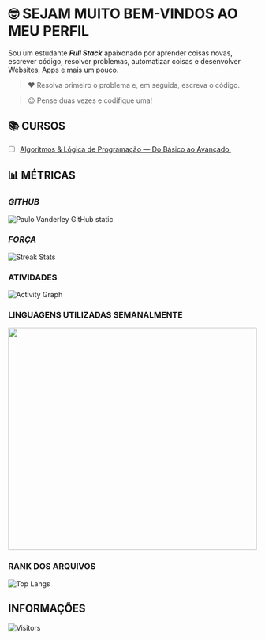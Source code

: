 <!-- TÍTULO -->

# :nerd_face: **SEJAM MUITO BEM-VINDOS AO MEU PERFIL**

<!-- DESCRIÇÃO -->

Sou um estudante ***Full Stack*** apaixonado por aprender coisas novas, escrever código, resolver problemas, automatizar coisas e desenvolver Websites, Apps e mais um pouco.

<!-- CITAÇÕES -->

> :heart: Resolva primeiro o problema e, em seguida, escreva o código.

> :wink: Pense duas vezes e codifique uma!

<!-- CONTATOS -->

<!-- CURSOS -->

## :books: **CURSOS**

<!-- * [ ] Agência Web. -->
* [ ] [Algoritmos & Lógica de Programação — Do Básico ao Avançado.](https://github.com/Devsgeeknerd/cur-alg-log-pro-bas-ava "Ver detalhes")
<!-- * [ ] Android Arch. -->
<!-- * [ ] Android Express. -->
<!-- * [ ] Android Para Iniciantes. -->
<!-- * [ ] Angular 2 — Desmistificado. -->
<!-- * [ ] Aprenda Rápido Unity 3D. -->
<!-- * [ ] Banco de Dados. -->
<!-- * [ ] Bootstrap 4 — Ultimate. -->
<!-- * [ ] Desenvolvimento de Aplicativos Android Para Iniciantes. -->
<!-- * [ ] Desenvolvimento de Aplicativos. -->
<!-- * [ ] Desenvolvimento Web — 2.0. -->
<!-- * [ ] Desenvolvimento Web — Completo. -->
<!-- * [ ] Desenvolvimento Web — Responsivo & Completo. -->
<!-- * [ ] Desenvolvimento Web — Do Zero ao Primeiro Projeto. -->
<!-- * [ ] Design de Aplicativos. -->
<!-- * [ ] Design Para Web. -->
<!-- * [ ] Front-end — 2.0. -->
<!-- * [ ] Full Stack. -->
<!-- * [ ] Gestão Ágil Com Scrum Completo. -->
<!-- * [ ] HTML em 1 Hora. -->
<!-- * [ ] Infraestrutura Web. -->
<!-- * [ ] Inglês Extremo — Do Zero a fluência. -->
<!-- * [ ] Inglês Para Programadores. -->
<!-- * [ ] Java Completo. -->
<!-- * [ ] JavaScript & jQuery — Completo. -->
<!-- * [ ] JavaScript & TypeScript — Do Básico ao Avançado. -->
<!-- * [ ] JavaScript Completo. -->
<!-- * [ ] javaScript Completo Com HTML 5 & CSS 3 — Do Zero ao Especialista. -->
<!-- * [ ] Kanban Completo. -->
<!-- * [ ] Kotlin Completo. -->
<!-- * [ ] Kotlin Para Iniciante. -->
<!-- * [ ] Lógica de Programação. -->
<!-- * [ ] Marketing Digital Para Programadores. -->
<!-- * [ ] Node.js. -->
<!-- * [ ] PHP Jedi. -->
<!-- * [ ] Produtividade Para Programadores. -->
<!-- * [ ] React.js Ninja. -->
<!-- * [ ] SEO Para Sites WordPress. -->
<!-- * [ ] Unity 5 — Como Criar um Jogo de Plataforma 3D. -->
<!-- * [ ] Web Design Express. -->
<!-- * [ ] Webmaster Front-end Completo. -->
<!-- * [ ] WordPres Completo. -->

<!-- PROJETOS DOS CURSOS -->

<!-- ## :mortar_board: **PROJETOS DOS CURSOS** -->

<!-- * [ ] DevsPortal. -->

<!-- TREINAMENTOS -->

<!-- ## **TREINAMENTOS** -->

<!-- * [ ] WordPress. -->

<!-- LINGUAGENS DE PROGRAMAÇÃO -->

<!-- METODOLOGIAS -->

<!-- FRAMEWORKS -->

<!-- BIBLIOTECAS -->

<!-- FERRAMENTAS -->

<!-- PROJETOS PRÓPRIOS -->

<!-- MÉTRICAS -->

## 📊 MÉTRICAS

<!-- GITHUB -->

### *GITHUB*

![Paulo Vanderley GitHub static](https://github-readme-stats.vercel.app/api?username=Devsgeeknerd&count_private=true&show_icons=true&title_color=fff&bg_color=DEG,820ad1,fd1d1d,fcb045&icon_color=fff&text_color=000&include_all-commits=true&hide=prs,issues,contribs&cahe_seconds=10800&line_height=30&border_color=00f&border_radius=18&card_width=600&locale=pt-BR)

<!-- ESTADOS DE FORÇA -->

### *FORÇA*

![Streak Stats](https://github-readme-streak-stats.herokuapp.com/?user=Devsgeeknerd&stroke=1316f9&background=820ad1&ring=ffff00&fire=ff0000&currStreakNum=22f55f&currStreakLabel=22f5f5&sideNums=000&sideLabels=f9f9f9&dates=ffde38&hide_border=true)

<!-- GRÁFICO DE ATIVIDADES -->

### ATIVIDADES

![Activity Graph](https://activity-graph.herokuapp.com/graph?username=Devsgeeknerd&bg_color=ba4de3&color=fff&line=ffff00&point=000&area_color=000&area=true&hide_border=true&custom_title=Grafico%20de%20Commits)

<!-- WAKATIME -->

### LINGUAGENS UTILIZADAS SEMANALMENTE

<p align="center">
  <img src="https://wakatime.com/share/@Devsgeeknerd/77d003db-f2b0-43ab-8038-56c1cb8ccdfd.svg" width="100%" height="450" />
</p>

<!-- RANK DOS ARQUIVOS -->

### RANK DOS ARQUIVOS

![Top Langs](https://github-readme-stats.vercel.app/api/top-langs/?username=Devsgeeknerd&layout=default&langs_count=10&title_color=000&bg_color=c3e6h9&card_width=999&custom_title=Classificação%20dos%20Arquivos)

<!-- INFORMAÇÕES -->

## INFORMAÇÕES

![Visitors](https://api.visitorbadge.io/api/visitors?path=Devsgeeknerd%2FDevsgeeknerd&label=Visitantes&labelColor=%23f9e64f&countColor=%23008000&style=plastic "Total de Visitas")
&nbsp;
